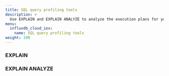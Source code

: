 ```yaml
---
title: SQL query profiling tools
description: >
  Use EXPLAIN and EXPLAIN ANALYZE to analyze the execution plans for your queries.
menu:
  influxdb_cloud_iox:
    name: SQL query profiling tools
weight: 190
---
```


### EXPLAIN

### EXPLAIN ANALYZE


